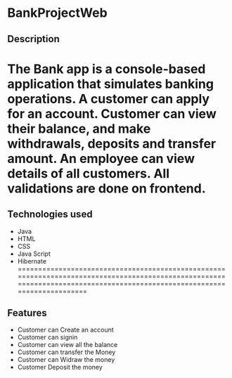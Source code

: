 # BankProjectWeb
## Description
The Bank app is a console-based application that simulates banking operations. A customer can apply for an account. Customer can view their balance, and make withdrawals, deposits and transfer amount. An employee can view details of all customers. All validations are done on frontend.
======================================================================================================================================================================
## Technologies used
* Java
* HTML
* CSS
* Java Script
* Hibernate
==========================================================================================================================================================================
## Features
* Customer can Create an account
* Customer can signin
* Customer can view all the balance
* Customer can transfer the Money
* Customer can Widraw the money
* Customer Deposit the money


